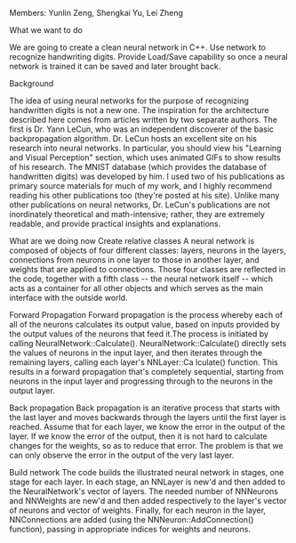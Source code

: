 Members:
Yunlin Zeng, Shengkai Yu, Lei Zheng

What we want to do

We are going to create a clean neural network in C++. 
Use network to recognize handwriting digits.
Provide Load/Save capability so once a neural network is trained it can be saved and later brought back. 

Background

The idea of using neural networks for the purpose of recognizing handwritten digits is not a new one. 
The inspiration for the architecture described here comes from articles written by two separate authors. 
The first is Dr. Yann LeCun, who was an independent discoverer of the basic backpropagation algorithm. Dr. LeCun hosts an excellent site
on his research into neural networks. 
In particular, you should view his "Learning and Visual Perception" section, which uses animated GIFs to show results of his research. 
The MNIST database (which provides the database of handwritten digits) was developed by him. 
I used two of his publications as primary source materials for much of my work, and I highly recommend reading his other publications 
too (they're posted at his site). 
Unlike many other publications on neural networks, Dr. LeCun's publications are not inordinately theoretical and math-intensive; rather,
they are extremely readable, and provide practical insights and explanations.

What are we doing now
Create relative classes
A neural network is composed of objects of four different classes: layers, neurons in the layers, connections from neurons in one layer 
to those in another layer, and weights that are applied to connections. 
Those four classes are reflected in the code, together with a fifth class -- the neural network itself -- which acts as a container for 
all other objects and which serves as the main interface with the outside world.

Forward Propagation
Forward propagation is the process whereby each of all of the neurons calculates its output value, based on inputs provided by the 
output values of the neurons that feed it.The process is initiated by calling NeuralNetwork::Calculate(). NeuralNetwork::Calculate() 
directly sets the values of neurons in the input layer, and then iterates through the remaining layers, calling each layer's NNLayer::Ca
lculate() function. This results in a forward propagation that's completely sequential, starting from neurons in the input layer and 
progressing through to the neurons in the output layer.

Back propagation
Back propagation is an iterative process that starts with the last layer and moves backwards through the layers until the first layer is
reached. Assume that for each layer, we know the error in the output of the layer. If we know the error of the output, then it is not
hard to calculate changes for the weights, so as to reduce that error. The problem is that we can only observe the error in the output
of the very last layer.

Build network
The code builds the illustrated neural network in stages, one stage for each layer. In each stage, an NNLayer is new'd and then added to
the NeuralNetwork's vector of layers. The needed number of NNNeurons and NNWeights are new'd and then added respectively to the layer's 
vector of neurons and vector of weights. Finally, for each neuron in the layer, NNConnections are added (using the NNNeuron::AddConnection()
function), passing in appropriate indices for weights and neurons.


